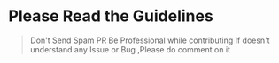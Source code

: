# Please Read the Guidelines

> Don't Send Spam PR
> Be Professional while contributing
> If doesn't understand any Issue or Bug ,Please do comment on it

